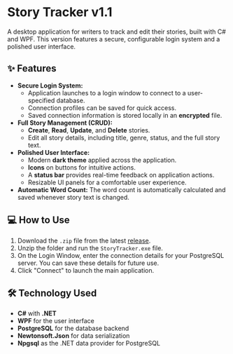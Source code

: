 # Story Tracker v1.1

A desktop application for writers to track and edit their stories, built with C\# and WPF. This version features a secure, configurable login system and a polished user interface.

## ✨ Features

  * **Secure Login System:**
      * Application launches to a login window to connect to a user-specified database.
      * Connection profiles can be saved for quick access.
      * Saved connection information is stored locally in an **encrypted** file.
  * **Full Story Management (CRUD):**
      * **Create**, **Read**, **Update**, and **Delete** stories.
      * Edit all story details, including title, genre, status, and the full story text.
  * **Polished User Interface:**
      * Modern **dark theme** applied across the application.
      * **Icons** on buttons for intuitive actions.
      * A **status bar** provides real-time feedback on application actions.
      * Resizable UI panels for a comfortable user experience.
  * **Automatic Word Count:** The word count is automatically calculated and saved whenever story text is changed.

## 💻 How to Use

1.  Download the `.zip` file from the latest [release](https://www.google.com/search?q=https://github.com/YOUR_USERNAME/YOUR_REPOSITORY/releases).
2.  Unzip the folder and run the `StoryTracker.exe` file.
3.  On the Login Window, enter the connection details for your PostgreSQL server. You can save these details for future use.
4.  Click "Connect" to launch the main application.

## 🛠️ Technology Used

  * **C\#** with **.NET**
  * **WPF** for the user interface
  * **PostgreSQL** for the database backend
  * **Newtonsoft.Json** for data serialization
  * **Npgsql** as the .NET data provider for PostgreSQL
